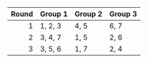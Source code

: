 |   Round | Group 1   | Group 2   | Group 3   |
|--------:|:----------|:----------|:----------|
|       1 | 1, 2, 3   | 4, 5      | 6, 7      |
|       2 | 3, 4, 7   | 1, 5      | 2, 6      |
|       3 | 3, 5, 6   | 1, 7      | 2, 4      |